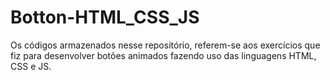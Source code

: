 # Botton-HTML_CSS_JS
Os códigos armazenados nesse repositório, referem-se aos exercícios que fiz para desenvolver botões animados fazendo uso das linguagens HTML, CSS e JS.
